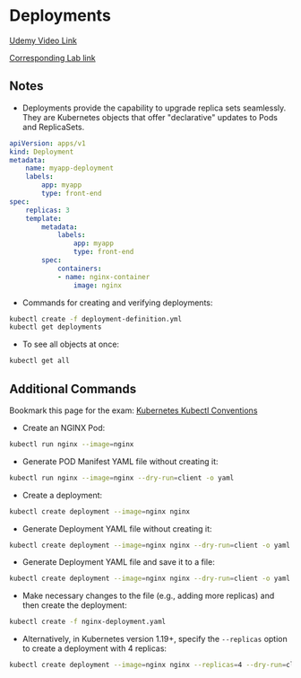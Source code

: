 # Deployments

[Udemy Video Link](https://udemy.com/course/certified-kubernetes-administrator-with-practice-tests/learn/lecture/14295508#overview)

[Corresponding Lab link](https://uklabs.kodekloud.com/topic/practice-tests-deployments-2/)

## Notes

- Deployments provide the capability to upgrade replica sets seamlessly. They are Kubernetes objects that offer "declarative" updates to Pods and ReplicaSets.

```yaml
apiVersion: apps/v1
kind: Deployment
metadata:
    name: myapp-deployment
    labels:
        app: myapp
        type: front-end
spec:
    replicas: 3
    template:
        metadata:
            labels:
                app: myapp
                type: front-end
        spec:
            containers:
            - name: nginx-container
                image: nginx
```

- Commands for creating and verifying deployments:

```bash
kubectl create -f deployment-definition.yml
kubectl get deployments
```

- To see all objects at once:

```bash
kubectl get all
```

## Additional Commands

Bookmark this page for the exam: [Kubernetes Kubectl Conventions](https://kubernetes.io/docs/reference/kubectl/conventions/)

- Create an NGINX Pod:

```bash
kubectl run nginx --image=nginx
```

- Generate POD Manifest YAML file without creating it:

```bash
kubectl run nginx --image=nginx --dry-run=client -o yaml
```

- Create a deployment:

```bash
kubectl create deployment --image=nginx nginx
```

- Generate Deployment YAML file without creating it:

```bash
kubectl create deployment --image=nginx nginx --dry-run=client -o yaml
```

- Generate Deployment YAML file and save it to a file:

```bash
kubectl create deployment --image=nginx nginx --dry-run=client -o yaml > nginx-deployment.yaml
```

- Make necessary changes to the file (e.g., adding more replicas) and then create the deployment:

```bash
kubectl create -f nginx-deployment.yaml
```

- Alternatively, in Kubernetes version 1.19+, specify the `--replicas` option to create a deployment with 4 replicas:

```bash
kubectl create deployment --image=nginx nginx --replicas=4 --dry-run=client -o yaml > nginx-deployment.yaml
```
